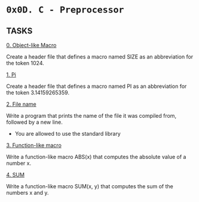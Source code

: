 `0x0D. C - Preprocessor`
======


## TASKS


[0. Object-like Macro](https://github.com/Finally-Kwaku/alx-low_level_programming/blob/master/0x0D-preprocessor/0-object_like_macro.h)

Create a header file that defines a macro named SIZE as an abbreviation for the token 1024.


[1. Pi](https://github.com/Finally-Kwaku/alx-low_level_programming/blob/master/0x0D-preprocessor/1-pi.h)

Create a header file that defines a macro named PI as an abbreviation for the token 3.14159265359.


[2. File name](https://github.com/Finally-Kwaku/alx-low_level_programming/blob/master/0x0D-preprocessor/2-main.c)

Write a program that prints the name of the file it was compiled from, followed by a new line.
* You are allowed to use the standard library


[3. Function-like macro](https://github.com/Finally-Kwaku/alx-low_level_programming/blob/master/0x0D-preprocessor/3-function_like_macro.h)

Write a function-like macro ABS(x) that computes the absolute value of a number x.


[4. SUM](https://github.com/Finally-Kwaku/alx-low_level_programming/blob/master/0x0D-preprocessor/4-sum.h)

Write a function-like macro SUM(x, y) that computes the sum of the numbers x and y.
